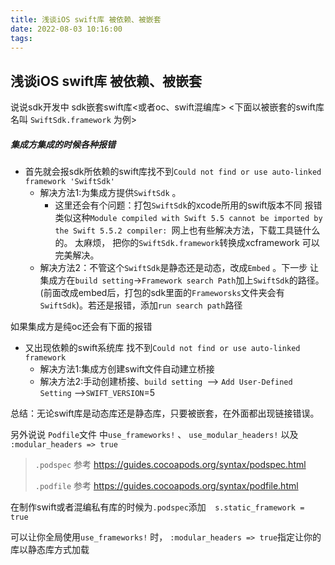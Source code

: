 ```yaml
---
title: 浅谈iOS swift库 被依赖、被嵌套
date: 2022-08-03 10:16:00
tags:
---
```

## 浅谈iOS swift库 被依赖、被嵌套

说说sdk开发中 sdk嵌套swift库<或者oc、swift混编库> <下面以被嵌套的swift库名叫 `SwiftSdk.framework` 为例>

##### 集成方集成的时候各种报错

- 首先就会报sdk所依赖的swift库找不到`Could not find or use auto-linked framework 'SwiftSdk'`
  - 解决方法1:为集成方提供`SwiftSdk` 。
    - 这里还会有个问题：打包`SwiftSdk`的xcode所用的swift版本不同 报错类似这种`Module compiled with Swift 5.5 cannot be imported by the Swift 5.5.2 compiler: `网上也有些解决方法，下载工具链什么的。 太麻烦， 把你的`SwiftSdk.framework`转换成xcframework 可以完美解决。
  - 解决方法2：不管这个`SwiftSdk`是静态还是动态，改成`Embed` 。下一步 让集成方在`build setting`->`Framework search Path`加上`SwiftSdk`的路径。 (前面改成embed后，打包的sdk里面的`Frameworsks`文件夹会有`SwiftSdk`)。若还是报错，添加`run search path`路径

如果集成方是纯oc还会有下面的报错

- 又出现依赖的swift系统库 找不到`Could not find or use auto-linked framework`
  - 解决方法1:集成方创建swift文件自动建立桥接
  - 解决方法2:手动创建桥接、`build setting `--> `Add User-Defined Setting` -->`SWIFT_VERSION`=5

总结：无论swift库是动态库还是静态库，只要被嵌套，在外面都出现链接错误。



另外说说 `Podfile`文件 中`use_frameworks!` 、 `use_modular_headers!` 以及 `:modular_headers => true`

> `.podspec` 参考 https://guides.cocoapods.org/syntax/podspec.html 
>
> `.podfile` 参考 https://guides.cocoapods.org/syntax/podfile.html

在制作swift或者混编私有库的时候为`.podspec`添加`  s.static_framework = true`

可以让你全局使用`use_frameworks!`  时， `:modular_headers => true`指定让你的库以静态库方式加载












